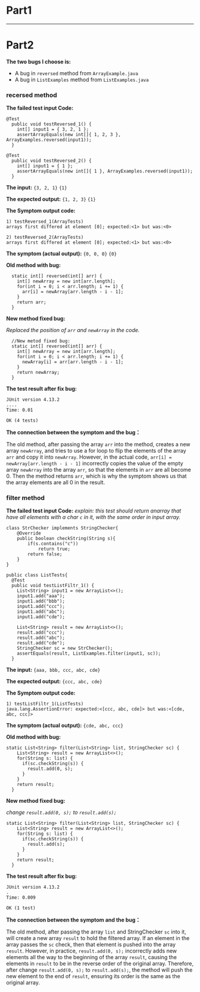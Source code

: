 # Part1





---

# Part2

**The two bugs I choose is:**
- A bug in `reversed` method from `ArrayExample.java`
- A bug in `ListExamples` method from `ListExamples.java`
 
### recersed method

**The failed test input Code:**

    @Test
      public void testReversed_1() {
        int[] input1 = { 3, 2, 1 };
        assertArrayEquals(new int[]{ 1, 2, 3 }, ArrayExamples.reversed(input1));
      }
      
    @Test
      public void testReversed_2() {
        int[] input1 = { 1 };
        assertArrayEquals(new int[]{ 1 }, ArrayExamples.reversed(input1));  
      }

**The input:** `{3, 2, 1}` `{1}`

**The expected output:** `{1, 2, 3}` `{1}`

**The Symptom output code:**

    1) testReversed_1(ArrayTests)
    arrays first differed at element [0]; expected:<1> but was:<0>
    
    2) testReversed_2(ArrayTests)
    arrays first differed at element [0]; expected:<1> but was:<0>

**The symptom (actual output):** `{0, 0, 0}` `{0}`


**Old method with bug:**

      static int[] reversed(int[] arr) {
        int[] newArray = new int[arr.length];
        for(int i = 0; i < arr.length; i += 1) {
          arr[i] = newArray[arr.length - i - 1];
        }
        return arr;
      }

**New method fixed bug:**

*Replaced the position of `arr` and `newArray` in the code.*

      //New metod fixed bug:
      static int[] reversed(int[] arr) {
        int[] newArray = new int[arr.length];
        for(int i = 0; i < arr.length; i += 1) {
          newArray[i] = arr[arr.length - i - 1];
        }
        return newArray;
      }

**The test result after fix bug:**

    JUnit version 4.13.2
    ....
    Time: 0.01
    
    OK (4 tests)

**The connection between the symptom and the bug：**

The old method, after passing the array `arr` into the method, creates a new array `newArray`, and tries to use a for loop to flip the elements of the array `arr` and copy it into `newArray`. However, in the actual code, `arr[i] = newArray[arr.length - i - 1]` incorrectly copies the value of the empty array `newArray` into the array `arr`, so that the elements in `arr` are all become 0. Then the method returns `arr`, which is why the symptom shows us that the array elements are all 0 in the result.

### filter method

**The failed test input Code:**
*explain: this test should return anarray that have all elements with a char `c` in it, with the same order in input array.*

    class StrChecker implements StringChecker{
        @Override
        public boolean checkString(String s){
            if(s.contains("c"))
                return true;
            return false;
        }
    }
    
    public class ListTests{
      @Test
      public void testListFiltr_1() {
        List<String> input1 = new ArrayList<>();
        input1.add("aaa");
        input1.add("bbb");
        input1.add("ccc");
        input1.add("abc");
        input1.add("cde");
    
        List<String> result = new ArrayList<>();
        result.add("ccc");
        result.add("abc");
        result.add("cde");
        StringChecker sc = new StrChecker();
        assertEquals(result, ListExamples.filter(input1, sc));
      }

**The input:** `{aaa, bbb, ccc, abc, cde}`

**The expected output:** `{ccc, abc, cde}`

**The Symptom output code:**

    1) testListFiltr_1(ListTests)
    java.lang.AssertionError: expected:<[ccc, abc, cde]> but was:<[cde, abc, ccc]>

**The symptom (actual output):** `{cde, abc, ccc}`

**Old method with bug:**

    static List<String> filter(List<String> list, StringChecker sc) {
        List<String> result = new ArrayList<>();
        for(String s: list) {
          if(sc.checkString(s)) {
            result.add(0, s);
          }
        }
        return result;
      }

**New method fixed bug:**

*change `result.add(0, s);` to `result.add(s);`*

    static List<String> filter(List<String> list, StringChecker sc) {
        List<String> result = new ArrayList<>();
        for(String s: list) {
          if(sc.checkString(s)) {
            result.add(s);
          }
        }
        return result;
      }

**The test result after fix bug:**

    JUnit version 4.13.2
    .
    Time: 0.009
    
    OK (1 test)

**The connection between the symptom and the bug：**

The old method, after passing the array `list` and StringChecker `sc` into it, will create a new array `result` to hold the filtered array. If an element in the array passes the `sc` check, then that element is pushed into the array `result`. However, in practice, `result.add(0, s);` incorrectly adds new elements all the way to the beginning of the array `result`, causing the elements in `result` to be in the reverse order of the original array. Therefore, after change `result.add(0, s);` to `result.add(s);`, the method will push the new element to the end of `result`, ensuring its order is the same as the original array.















